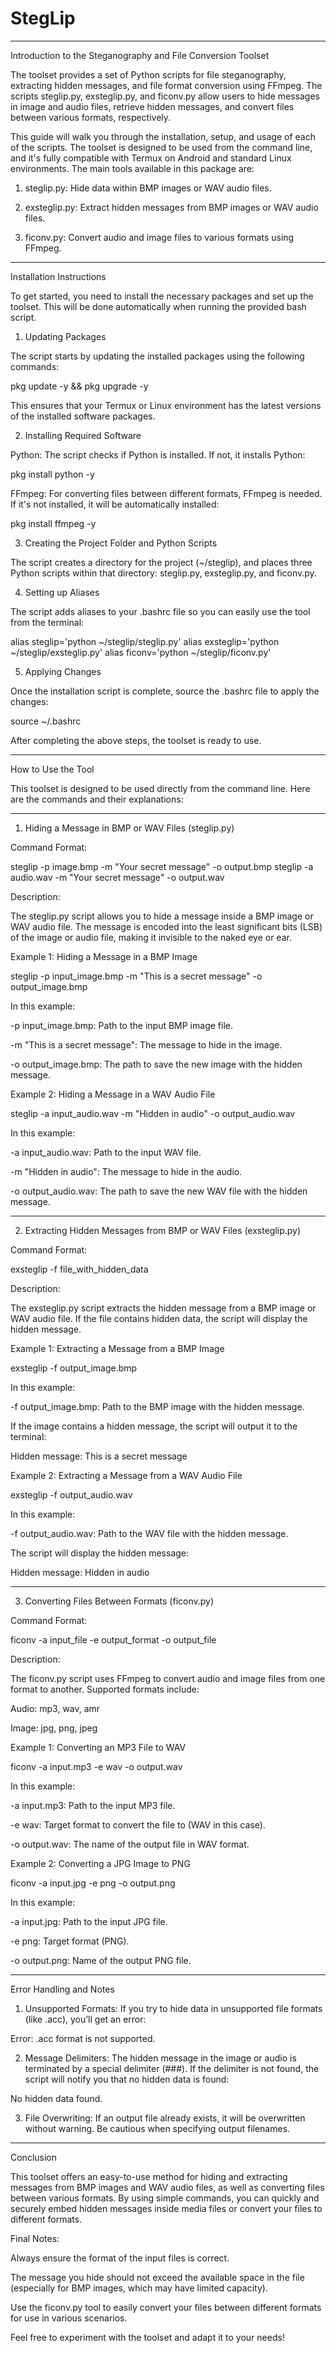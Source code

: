 # StegLip


---

Introduction to the Steganography and File Conversion Toolset

The toolset provides a set of Python scripts for file steganography, extracting hidden messages, and file format conversion using FFmpeg. The scripts steglip.py, exsteglip.py, and ficonv.py allow users to hide messages in image and audio files, retrieve hidden messages, and convert files between various formats, respectively.

This guide will walk you through the installation, setup, and usage of each of the scripts. The toolset is designed to be used from the command line, and it's fully compatible with Termux on Android and standard Linux environments. The main tools available in this package are:

1. steglip.py: Hide data within BMP images or WAV audio files.


2. exsteglip.py: Extract hidden messages from BMP images or WAV audio files.


3. ficonv.py: Convert audio and image files to various formats using FFmpeg.




---

Installation Instructions

To get started, you need to install the necessary packages and set up the toolset. This will be done automatically when running the provided bash script.

1. Updating Packages

The script starts by updating the installed packages using the following commands:

pkg update -y && pkg upgrade -y


This ensures that your Termux or Linux environment has the latest versions of the installed software packages.


2. Installing Required Software

Python: The script checks if Python is installed. If not, it installs Python:

pkg install python -y

FFmpeg: For converting files between different formats, FFmpeg is needed. If it's not installed, it will be automatically installed:

pkg install ffmpeg -y



3. Creating the Project Folder and Python Scripts

The script creates a directory for the project (~/steglip), and places three Python scripts within that directory: steglip.py, exsteglip.py, and ficonv.py.



4. Setting up Aliases

The script adds aliases to your .bashrc file so you can easily use the tool from the terminal:

alias steglip='python ~/steglip/steglip.py'
alias exsteglip='python ~/steglip/exsteglip.py'
alias ficonv='python ~/steglip/ficonv.py'



5. Applying Changes

Once the installation script is complete, source the .bashrc file to apply the changes:

source ~/.bashrc




After completing the above steps, the toolset is ready to use.


---

How to Use the Tool

This toolset is designed to be used directly from the command line. Here are the commands and their explanations:


---

1. Hiding a Message in BMP or WAV Files (steglip.py)

Command Format:

steglip -p image.bmp -m "Your secret message" -o output.bmp
steglip -a audio.wav -m "Your secret message" -o output.wav

Description:

The steglip.py script allows you to hide a message inside a BMP image or WAV audio file. The message is encoded into the least significant bits (LSB) of the image or audio file, making it invisible to the naked eye or ear.

Example 1: Hiding a Message in a BMP Image

steglip -p input_image.bmp -m "This is a secret message" -o output_image.bmp

In this example:

-p input_image.bmp: Path to the input BMP image file.

-m "This is a secret message": The message to hide in the image.

-o output_image.bmp: The path to save the new image with the hidden message.


Example 2: Hiding a Message in a WAV Audio File

steglip -a input_audio.wav -m "Hidden in audio" -o output_audio.wav

In this example:

-a input_audio.wav: Path to the input WAV file.

-m "Hidden in audio": The message to hide in the audio.

-o output_audio.wav: The path to save the new WAV file with the hidden message.



---

2. Extracting Hidden Messages from BMP or WAV Files (exsteglip.py)

Command Format:

exsteglip -f file_with_hidden_data

Description:

The exsteglip.py script extracts the hidden message from a BMP image or WAV audio file. If the file contains hidden data, the script will display the hidden message.

Example 1: Extracting a Message from a BMP Image

exsteglip -f output_image.bmp

In this example:

-f output_image.bmp: Path to the BMP image with the hidden message.


If the image contains a hidden message, the script will output it to the terminal:

Hidden message: This is a secret message

Example 2: Extracting a Message from a WAV Audio File

exsteglip -f output_audio.wav

In this example:

-f output_audio.wav: Path to the WAV file with the hidden message.


The script will display the hidden message:

Hidden message: Hidden in audio


---

3. Converting Files Between Formats (ficonv.py)

Command Format:

ficonv -a input_file -e output_format -o output_file

Description:

The ficonv.py script uses FFmpeg to convert audio and image files from one format to another. Supported formats include:

Audio: mp3, wav, amr

Image: jpg, png, jpeg


Example 1: Converting an MP3 File to WAV

ficonv -a input.mp3 -e wav -o output.wav

In this example:

-a input.mp3: Path to the input MP3 file.

-e wav: Target format to convert the file to (WAV in this case).

-o output.wav: The name of the output file in WAV format.


Example 2: Converting a JPG Image to PNG

ficonv -a input.jpg -e png -o output.png

In this example:

-a input.jpg: Path to the input JPG file.

-e png: Target format (PNG).

-o output.png: Name of the output PNG file.



---

Error Handling and Notes

1. Unsupported Formats: If you try to hide data in unsupported file formats (like .acc), you’ll get an error:

Error: .acc format is not supported.


2. Message Delimiters: The hidden message in the image or audio is terminated by a special delimiter (###). If the delimiter is not found, the script will notify you that no hidden data is found:

No hidden data found.


3. File Overwriting: If an output file already exists, it will be overwritten without warning. Be cautious when specifying output filenames.




---

Conclusion

This toolset offers an easy-to-use method for hiding and extracting messages from BMP images and WAV audio files, as well as converting files between various formats. By using simple commands, you can quickly and securely embed hidden messages inside media files or convert your files to different formats.

Final Notes:

Always ensure the format of the input files is correct.

The message you hide should not exceed the available space in the file (especially for BMP images, which may have limited capacity).

Use the ficonv.py tool to easily convert your files between different formats for use in various scenarios.


Feel free to experiment with the toolset and adapt it to your needs!

